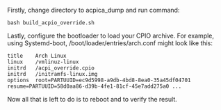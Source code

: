 Firstly, change directory to acpica_dump and run command:
```
bash build_acpio_override.sh
```

Lastly, configure the bootloader to load your CPIO archive. For example, using Systemd-boot, /boot/loader/entries/arch.conf might look like this:

```
title	 Arch Linux
linux	 /vmlinuz-linux
initrd   /acpi_override.cpio
initrd	 /initramfs-linux.img
options  root=PARTUUID=ec9d5998-a9db-4bd8-8ea0-35a45df04701 resume=PARTUUID=58d0aa86-d39b-4fe1-81cf-45e7add275a0 ...
```
Now all that is left to do is to reboot and to verify the result.